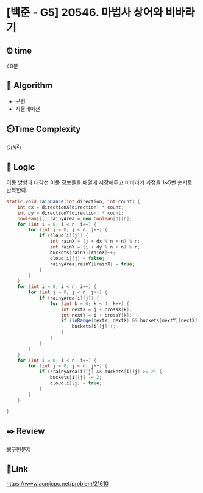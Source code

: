 # [백준 - G5] 20546. 마법사 상어와 비바라기

## ⏰ **time**

40분

## :pushpin: **Algorithm**

- 구현
- 시뮬레이션

## ⏲️**Time Complexity**

$O(N^2)$

## :round_pushpin: **Logic**
이동 방향과 대각선 이동 정보들을 배열에 저장해두고 비바라기 과정을 1~5번 순서로 반복한다.
```java
static void rainDance(int direction, int count) {
    int dx = directionX[direction] * count;
    int dy = directionY[direction] * count;
    boolean[][] rainyArea = new boolean[n][n];
    for (int i = 0; i < n; i++) {
        for (int j = 0; j < n; j++) {
            if (cloud[i][j]) {
                int rainX = (j + dx % n + n) % n;
                int rainY = (i + dy % n + n) % n;
                buckets[rainY][rainX]++;
                cloud[i][j] = false;
                rainyArea[rainY][rainX] = true;
            }
        }
    }
    for (int i = 0; i < n; i++) {
        for (int j = 0; j < n; j++) {
            if (rainyArea[i][j]) {
                for (int k = 0; k < 4; k++) {
                    int nextX = j + crossX[k];
                    int nextY = i + crossY[k];
                    if (inRange(nextY, nextX) && buckets[nextY][nextX] >= 1) {
                        buckets[i][j]++;
                    }
                }
            }
        }
    }
    for (int i = 0; i < n; i++) {
        for (int j = 0; j < n; j++) {
            if (!rainyArea[i][j] && buckets[i][j] >= 2) {
                buckets[i][j] -= 2;
                cloud[i][j] = true;
            }
        }
    }

}
```
## :black_nib: **Review**
쌩구현문제
## 📡**Link**

https://www.acmicpc.net/problem/21610